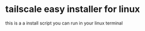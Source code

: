 # tailscale easy installer for linux
  this is a a install script you can run in your linux terminal
